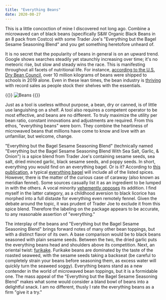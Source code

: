 ```yaml
---
title: "Everything Beans"
date: 2020-08-27
---
```


This is a little concoction of mine I discovered not long ago. Combine a microwaved can of black beans (specifically S&W Organic Black Beans in an 8 pack from Costco) with some Trader Joe's "Everything but the Bagel Sesame Seasoning Blend" and you get something heretofore unheard of.

It is no secret that the popularity of beans in general is on an upward trend. Google shows searches steadily yet staunchly increasing over time; it's no meteoric rise, but slow and steady wins the race. This is manifesting throughout all facets of nutritional life. For instance, [according to the U.S. Dry Bean Council](https://usdrybeans.com/2019/02/20/looking-ahead-beans-in-food-aid-2019/), over 10 million kilograms of beans were shipped to schools in 2019 alone. Even in these lean times, the bean industry is [thriving](https://www.nytimes.com/2020/03/22/business/coronavirus-beans-sales.html) with record sales as people stock their shelves with the essentials.

{{<img>}}
![Beans](/everything-beans/trend.jpg)
{{</img>}}

Just as a tool is useless without purpose, a bean, dry or canned, is of little use languishing on a shelf. A tool also requires a competent operator to be most effective, and beans are no different. To truly maximize the utility per bean ratio, constant innovations and adjustments are required. From this ethos, "everything beans" were born. They combine the heartiness of microwaved beans that millions have come to know and love with an unfamiliar, but welcome, change.

"Everything but the Bagel Sesame Seasoning Blend" (technically named "Everything but the Bagel Sesame Seasoning Blend With Sea Salt, Garlic, & Onion") is a spice blend from Trader Joe's containing sesame seeds, sea salt, dried minced garlic, black sesame seeds, and poppy seeds. In short, everything you would find on an everything bagel. Or is it? According to [this publication](https://watermark.silverchair.com/gfc_2013_13_4_51.pdf?token=AQECAHi208BE49Ooan9kkhW_Ercy7Dm3ZL_9Cf3qfKAc485ysgAAArkwggK1BgkqhkiG9w0BBwagggKmMIICogIBADCCApsGCSqGSIb3DQEHATAeBglghkgBZQMEAS4wEQQM_Qoc1S74NuIJn_wOAgEQgIICbO5yjYuIrJtw2IGLn0_YTZMrR2ytyY-TV7ZQGG7DmnpYOmnvAugMc9n10H9_56q3kScfHd5rMGo3LB3EBNQ2mt7P66r5iYwknHpoes_utExH2la1NF5ARU890hZSG3rcdA3uohKpYgy6PyLr797e1YWgx_buO5fbY9T7_FMuUfI-H8u1dokdxJk2vZX853cCiRPE8LN_1K01iVfi3EwRPyEgwVhEgHlUomBKVfb7XxgzIY5p4hexHZrnh2G6le1ld93ORSDJBmOKanI5c6y2kK2eZwVvJzmNEcxOg9TEn_kAD5jA3de5sFj5TUIU2V495I_JwEdHWqk5tpmPtYII5xnCbDsCJ6E3pQGnt1VAd00YKZ8nP6AHoeTKr-__HWOJtrI5zGNKEVtnRlL1WC1DeGMPiuAdaiPMr9MYHt2Q0EOxwD94CUbrtR15h6Yi_jencE_vLZms7G35L7ds3n7ZbkFgBECmmAU4cUkZiSd4NXYpPPiCKxudtkj1taR4mN57JNduEmLF0dfam7VrnQl9ZNqXeY2yEAv0WRf_E4c_iWtLgnrBU0cUZ1MYm4xVua0y_jrk-qj3MIowKem8H5zbLxVmCbsRWHEGB6d51er2c_xX0cmXgtXh5tQ1Q30o8eodBngFRisSSps-1KjYC9aBRzy6PqqeHPmFFAZZsPqxcZ6qXwANw_h4JnexDHqJqZ_Nj1LaknoXTxMX9tlq0obgYXCRb9htGu0aHT-m-KK7YeY9BqeF-KKeiMa53s80uMHG5ywd6kMTzqA-kNWcHb4iEjffsmmch3hOU-kvXPKzlCFm3tdupTGoaDz6mbls), a typical [everything bagel](https://en.wikipedia.org/wiki/Everything_bagel) will include all of the listed spices. However, there is the matter of the curious case of caraway (also known as meridian fennel). Some sources casually list it as an ingredient to be lumped in with the others. A vocal minority [vehemently opposes](https://www.seriouseats.com/talk/2010/11/what-belongs-on-an-everything-bagel.html) its addition. I find myself in the latter category, as a childhood aversion to black licorice has morphed into a full distaste for everything even remotely fennel. Given the debate around the topic, it was prudent of Trader Joe to exclude it from this spice blend. Therefore the labeling on the package appears to be accurate, to any reasonable assertion of "everything."

The interplay of the beans and "Everything but the Bagel Sesame Seasoning Blend" brings forward notes of many other bean toppings, but with a distinct flavor of its own. A base comparison would be to black beans seasoned with plain sesame seeds. Between the two, the dried garlic puts the everything beans head and shoulders above its competition. Next, an oriental twist: [furikake](https://en.wikipedia.org/wiki/Furikake). Furikake beans are dominated by the taste of the roasted seaweed, with the sesame seeds taking a backseat (be careful to completely strain your beans before seasoning them, as excess water will quickly turn the seaweed soggy). Everything beans stand as a new contender in the world of microwaved bean toppings, but it is a formidable one. The mass appeal of the "Everything but the Bagel Sesame Seasoning Blend" makes what some would consider a bland bowl of beans into a delightful snack. I am no different, thusly I rate the everything beans as a firm "give it a try."